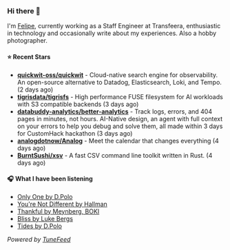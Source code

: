 ### Hi there 👋

I'm [Felipe](https://felipevm.com), currently working as a Staff Engineer at Transfeera, enthusiastic in technology and occasionally write about my experiences. Also a hobby photographer.

#### ⭐ Recent Stars
- **[quickwit-oss/quickwit](https://github.com/quickwit-oss/quickwit)** - Cloud-native search engine for observability. An open-source alternative to Datadog, Elasticsearch, Loki, and Tempo. (2 days ago)
- **[tigrisdata/tigrisfs](https://github.com/tigrisdata/tigrisfs)** - High performance FUSE filesystem for AI workloads with S3 compatible backends (3 days ago)
- **[databuddy-analytics/better-analytics](https://github.com/databuddy-analytics/better-analytics)** - Track logs, errors, and 404 pages in minutes, not hours. AI-Native design, an agent with full context on your errors to help you debug and solve them, all made within 3 days for CustomHack hackathon (3 days ago)
- **[analogdotnow/Analog](https://github.com/analogdotnow/Analog)** - Meet the calendar that changes everything (4 days ago)
- **[BurntSushi/xsv](https://github.com/BurntSushi/xsv)** - A fast CSV command line toolkit written in Rust. (4 days ago)

#### 🎧 What I have been listening
- [Only One by D.Polo](https://open.spotify.com/track/2OpzoqnnXQ6EyGERxGw46Z)
- [You&#39;re Not Different by Hallman](https://open.spotify.com/track/3u1OufdYA5w6MdeSuqCHIF)
- [Thankful by Meynberg, BOKI](https://open.spotify.com/track/3dC62XwKsZGMO8O3pgJTF5)
- [Bliss by Luke Bergs](https://open.spotify.com/track/7AWk8VEBqTObK46v69uIVB)
- [Tides by D.Polo](https://open.spotify.com/track/18QEuDhJmio7dJBVMcczVg)

_Powered by [TuneFeed](https://tunefeed.app?ref=github.com)_
